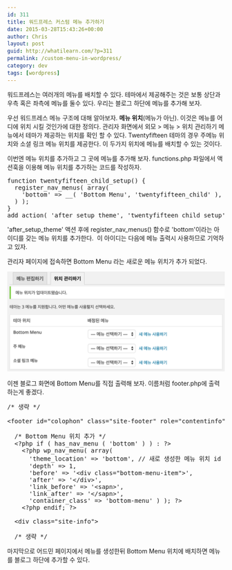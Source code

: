 ```yaml
---
id: 311
title: 워드프레스 커스텀 메뉴 추가하기
date: 2015-03-28T15:43:26+00:00
author: Chris
layout: post
guid: http://whatilearn.com/?p=311
permalink: /custom-menu-in-wordpress/
category: dev
tags: [wordpress]
---
```

워드프레스는 여러개의 메뉴를 배치할 수 있다. 테마에서 제공해주는 것은 보통 상단과 우측 혹은 좌측에 메뉴를 둘수 있다. 우리는 블로그 하단에 메뉴를 추가해 보자.

우선 워드프레스 메뉴 구조에 대해 알아보자. <strong>메뉴 위치</strong>(메뉴가 아닌). 이것은 메뉴를 어디에 위치 시킬 것인가에 대한 정의다. 관리자 화면에서 외모 &gt; 메뉴 &gt; 위치 관리하기 메뉴에서 테마가 제공하는 위치를 확인 할 수 있다. Twentyfifteen 테마의 경우 주메뉴 위치와 소셜 링크 메뉴 위치를 제공한다. 이 두가지 위치에 메뉴를 배치할 수 있는 것이다.

이번엔 메뉴 위치를 추가하고 그 곳에 메뉴를 추가해 보자. functions.php 파일에서 액션훅을 이용해 메뉴 위치를 추가하는 코드를 작성하자.
<pre class="lang:php decode:true" title="functions.php">function twentyfifteen_child_setup() {
  register_nav_menus( array(
    'bottom' =&gt; __( 'Bottom Menu', 'twentyfifteen_child' ),
  ) );
}
add_action( 'after_setup_theme', 'twentyfifteen_child_setup' );
</pre>
'after_setup_theme' 액션 후에 register_nav_menus() 함수로 'bottom'이라는 아이디를 갖는 메뉴 위치를 추가한다.  이 아이디는 다음에 메뉴 출력시 사용하므로 기억하고 있자.

관리자 페이지에 접속하면 Bottom Menu 라는 새로운 메뉴 위치가 추가 되었다.

![wordpress menu](/assets/imgs/2015/wordpress-menu.png)

이젠 블로그 화면에 Bottom Menu를 직접 출력해 보자. 이름처럼 footer.php에 출력하는게 좋겠다.
<pre class="lang:php decode:true" title="footer.php">/* 생략 */

&lt;footer id="colophon" class="site-footer" role="contentinfo"&gt;

  /* Bottom Menu 위치 추가 */
  &lt;?php if ( has_nav_menu ( 'bottom' ) ) : ?&gt;
    &lt;?php wp_nav_menu( array(
      'theme_location' =&gt; 'bottom', // 새로 생성한 메뉴 위치 id
      'depth' =&gt; 1,
      'before' =&gt; '&lt;div class="bottom-menu-item"&gt;',
      'after' =&gt; '&lt;/div&gt;',
      'link_before' =&gt; '&lt;sapn&gt;',
      'link_after' =&gt; '&lt;/sapn&gt;',
      'container_class' =&gt; 'bottom-menu' ) ); ?&gt;
    &lt;?php endif; ?&gt;

  &lt;div class="site-info"&gt;

  /* 생략 */</pre>
마지막으로 어드민 페이지에서 메뉴를 생성한뒤 Bottom Menu 위치에 배치하면 메뉴를 블로그 하단에 추가할 수 있다.